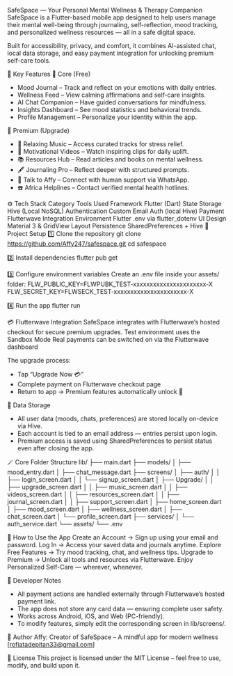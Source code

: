 SafeSpace — Your Personal Mental Wellness & Therapy Companion
SafeSpace is a Flutter-based mobile app designed to help users manage their mental well-being through journaling, self-reflection, mood tracking, and personalized wellness resources — all in a safe digital space.

Built for accessibility, privacy, and comfort, it combines AI-assisted chat, local data storage, and easy payment integration for unlocking premium self-care tools.

🌟 Key Features
🧠 Core (Free)
- Mood Journal – Track and reflect on your emotions with daily entries.
- Wellness Feed – View calming affirmations and self-care insights.
- AI Chat Companion – Have guided conversations for mindfulness.
- Insights Dashboard – See mood statistics and behavioral trends.
- Profile Management – Personalize your identity within the app.

💎 Premium (Upgrade)
- 🎵 Relaxing Music – Access curated tracks for stress relief.
- 🎥 Motivational Videos – Watch inspiring clips for daily uplift.
- 📚 Resources Hub – Read articles and books on mental wellness.
- 🖋️ Journaling Pro – Reflect deeper with structured prompts.
- 💬 Talk to Affy – Connect with human support via WhatsApp.
- ☎️ Africa Helplines – Contact verified mental health hotlines.

⚙️ Tech Stack
Category	Tools Used
Framework	Flutter (Dart)
State Storage	Hive (Local NoSQL)
Authentication	Custom Email Auth (local Hive)
Payment	Flutterwave Integration
Environment	Flutter .env via flutter_dotenv
UI Design	Material 3 & GridView Layout
Persistence	SharedPreferences + Hive
🚀 Project Setup
1️⃣ Clone the repository
git clone https://github.com/Affy247/safespace.git
cd safespace

2️⃣ Install dependencies
flutter pub get

3️⃣ Configure environment variables
Create an .env file inside your assets/ folder:
FLW_PUBLIC_KEY=FLWPUBK_TEST-xxxxxxxxxxxxxxxxxxxxxx-X
FLW_SECRET_KEY=FLWSECK_TEST-xxxxxxxxxxxxxxxxxxxxxx-X



4️⃣ Run the app
flutter run

💳 Flutterwave Integration
SafeSpace integrates with Flutterwave’s hosted checkout for secure premium upgrades.
Test environment uses the Sandbox Mode
Real payments can be switched on via the Flutterwave dashboard

The upgrade process:
- Tap “Upgrade Now 💳”
- Complete payment on Flutterwave checkout page
- Return to app → Premium features automatically unlock 🎉

💾 Data Storage
- All user data (moods, chats, preferences) are stored locally on-device via Hive.
- Each account is tied to an email address — entries persist upon login.
- Premium access is saved using SharedPreferences to persist status even after closing the app.

🪄 Core Folder Structure
lib/
 ├── main.dart
 ├── models/
 │    ├── mood_entry.dart
 │    ├── chat_message.dart
 ├── screens/
 │    ├── auth/
 │    │    ├── login_screen.dart
 │    │    └── signup_screen.dart
 │    ├── Upgrade/
 │    │    ├── upgrade_screen.dart
 │    │    ├── music_screen.dart
 │    │    ├── videos_screen.dart
 │    │    ├── resources_screen.dart
 │    │    ├── journal_screen.dart
 │    │    ├── support_screen.dart
 │    ├── home_screen.dart
 │    ├── mood_screen.dart
 │    ├── wellness_screen.dart
 │    ├── chat_screen.dart
 │    └── profile_screen.dart
 ├── services/
 │    └── auth_service.dart
 └── assets/
      └── .env

🧭 How to Use the App
Create an Account → Sign up using your email and password.
Log In → Access your saved data and journals anytime.
Explore Free Features → Try mood tracking, chat, and wellness tips.
Upgrade to Premium → Unlock all tools and resources via Flutterwave.
Enjoy Personalized Self-Care — wherever, whenever.

🧩 Developer Notes
- All payment actions are handled externally through Flutterwave’s hosted payment link.
- The app does not store any card data — ensuring complete user safety.
- Works across Android, iOS, and Web (PC-friendly).
- To modify features, simply edit the corresponding screen in lib/screens/.

🧑 Author
Affy: Creator of SafeSpace – A mindful app for modern wellness
 [rofiatadepitan33@gmail.com]


📜 License
This project is licensed under the MIT License – feel free to use, modify, and build upon it.
